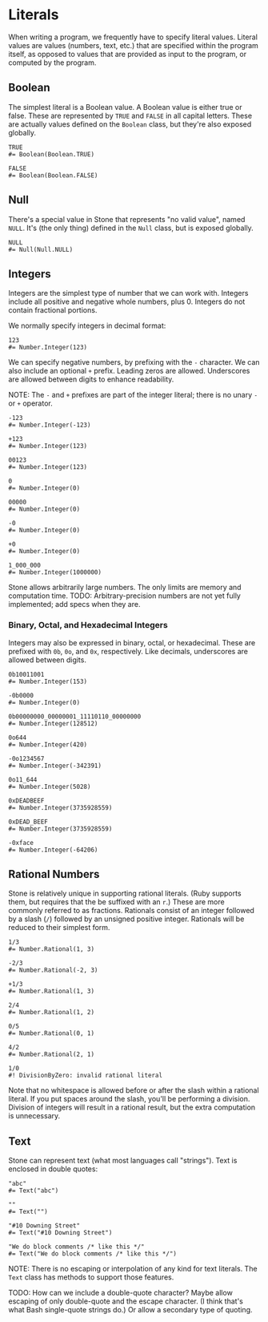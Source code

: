 Literals
========

When writing a program, we frequently have to specify literal values.
Literal values are values (numbers, text, etc.) that are specified within the program itself,
as opposed to values that are provided as input to the program, or computed by the program.


Boolean
-------

The simplest literal is a Boolean value.
A Boolean value is either true or false.
These are represented by `TRUE` and `FALSE` in all capital letters.
These are actually values defined on the `Boolean` class, but they're also exposed globally.

~~~ stone
TRUE
#= Boolean(Boolean.TRUE)

FALSE
#= Boolean(Boolean.FALSE)
~~~


Null
----

There's a special value in Stone that represents "no valid value", named `NULL`.
It's (the only thing) defined in the `Null` class, but is exposed globally.

~~~ stone
NULL
#= Null(Null.NULL)
~~~


Integers
--------

Integers are the simplest type of number that we can work with.
Integers include all positive and negative whole numbers, plus 0.
Integers do not contain fractional portions.

We normally specify integers in decimal format:

~~~ stone
123
#= Number.Integer(123)
~~~

We can specify negative numbers, by prefixing with the `-` character.
We can also include an optional `+` prefix.
Leading zeros are allowed.
Underscores are allowed between digits to enhance readability.

NOTE: The `-` and `+` prefixes are part of the integer literal; there is no unary `-` or `+` operator.

~~~ stone
-123
#= Number.Integer(-123)

+123
#= Number.Integer(123)

00123
#= Number.Integer(123)

0
#= Number.Integer(0)

00000
#= Number.Integer(0)

-0
#= Number.Integer(0)

+0
#= Number.Integer(0)

1_000_000
#= Number.Integer(1000000)
~~~

Stone allows arbitrarily large numbers. The only limits are memory and computation time.
TODO: Arbitrary-precision numbers are not yet fully implemented; add specs when they are.


### Binary, Octal, and Hexadecimal Integers

Integers may also be expressed in binary, octal, or hexadecimal.
These are prefixed with `0b`, `0o`, and `0x`, respectively.
Like decimals, underscores are allowed between digits.

~~~ stone
0b10011001
#= Number.Integer(153)

-0b0000
#= Number.Integer(0)

0b00000000_00000001_11110110_00000000
#= Number.Integer(128512)

0o644
#= Number.Integer(420)

-0o1234567
#= Number.Integer(-342391)

0o11_644
#= Number.Integer(5028)

0xDEADBEEF
#= Number.Integer(3735928559)

0xDEAD_BEEF
#= Number.Integer(3735928559)

-0xface
#= Number.Integer(-64206)
~~~


Rational Numbers
----------------

Stone is relatively unique in supporting rational literals.
(Ruby supports them, but requires that the be suffixed with an `r`.)
These are more commonly referred to as fractions.
Rationals consist of an integer followed by a slash (`/`) followed by an unsigned positive integer.
Rationals will be reduced to their simplest form.

~~~ stone
1/3
#= Number.Rational(1, 3)

-2/3
#= Number.Rational(-2, 3)

+1/3
#= Number.Rational(1, 3)

2/4
#= Number.Rational(1, 2)

0/5
#= Number.Rational(0, 1)

4/2
#= Number.Rational(2, 1)

1/0
#! DivisionByZero: invalid rational literal
~~~

Note that no whitespace is allowed before or after the slash within a rational literal.
If you put spaces around the slash, you'll be performing a division.
Division of integers will result in a rational result, but the extra computation is unnecessary.


Text
----

Stone can represent text (what most languages call "strings").
Text is enclosed in double quotes:

~~~ stone
"abc"
#= Text("abc")

""
#= Text("")

"#10 Downing Street"
#= Text("#10 Downing Street")

"We do block comments /* like this */"
#= Text("We do block comments /* like this */")
~~~

NOTE: There is no escaping or interpolation of any kind for text literals.
The `Text` class has methods to support those features.

TODO: How can we include a double-quote character?
Maybe allow escaping of only double-quote and the escape character.
(I think that's what Bash single-quote strings do.)
Or allow a secondary type of quoting.
